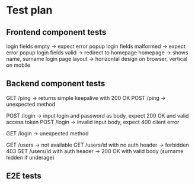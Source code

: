 # Test plan

## Frontend component tests
login fields empty -> expect error popup
login fields malformed -> expect error popup
login fields valid -> redirect to homepage
homepage -> shows name, surname
login page layout -> horizontal design on browser, vertical on mobile

## Backend component tests
GET /ping -> returns simple keepalive with 200 OK
POST /ping -> unexpected method

POST /login -> input login and password as body, expect 200 OK and valid access token
POST /login -> invalid input body, expect 400 client error

GET /login -> unexpected method

GET /users -> not available
GET /users/id with no auth header -> forbidden 403
GET /users/id with auth header -> 200 OK with valid body (surname hidden if underage)

## E2E tests


